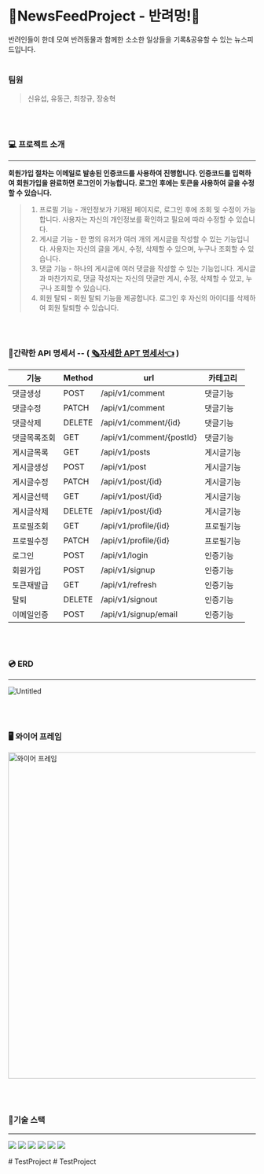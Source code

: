 # 🦮NewsFeedProject - 반려멍!🐶

 반려인들이 한데 모여 반려동물과 함께한 소소한 일상들을 기록&공유할 수 있는 뉴스피드입니다.
</br></br>

 ### 팀원
 >신유섭, 유동근, 최창규, 장숭혁

</br></br>

### 💻 프로젝트 소개
---
**회원가입 절차는 이메일로 발송된 인증코드를 사용하여 진행합니다. 인증코드를 입력하여 회원가입을 완료하면 로그인이 가능합니다. 로그인 후에는 토큰을 사용하여 글을 수정할 수 있습니다.** 
>1. 프로필 기능 - 개인정보가 기재된 페이지로, 로그인 후에 조회 및 수정이 가능합니다. 사용자는 자신의 개인정보를 확인하고 필요에 따라 수정할 수 있습니다.
>2. 게시글 기능 - 한 명의 유저가 여러 개의 게시글을 작성할 수 있는 기능입니다. 사용자는 자신의 글을 게시, 수정, 삭제할 수 있으며, 누구나 조회할 수 있습니다.
>3. 댓글 기능 - 하나의 게시글에 여러 댓글을 작성할 수 있는 기능입니다. 게시글과 마찬가지로, 댓글 작성자는 자신의 댓글만 게시, 수정, 삭제할 수 있고, 누구나 조회할 수 있습니다.
>4. 회원 탈퇴 - 회원 탈퇴 기능을 제공합니다. 로그인 후 자신의 아이디를 삭제하여 회원 탈퇴할 수 있습니다.

</br></br>


### 📄간략한 API 명세서 -- ( [🗞자세한 APT 명세서👈](https://www.notion.so/673f1f087f094ba88422c8b03080bb04?v=a188fd957cc944eaa582d5107610007b)  )
기능|Method|url|카테고리|
---|---|---|---|
댓글생성|POST|/api/v1/comment|댓글기능
댓글수정|PATCH|/api/v1/comment|댓글기능
댓글삭제|DELETE|/api/v1/comment/{id}|댓글기능
댓글목록조회|GET|/api/v1/comment/{postId}|댓글기능
게시글목록|GET|/api/v1/posts|게시글기능
게시글생성|POST|/api/v1/post|게시글기능
게시글수정|PATCH|/api/v1/post/{id}|게시글기능
게시글선택|GET|/api/v1/post/{id}|게시글기능
게시글삭제|DELETE|/api/v1/post/{id}|게시글기능
프로필조회|GET|/api/v1/profile/{id}|프로필기능
프로필수정|PATCH|/api/v1/profile/{id}|프로필기능
로그인|POST|/api/v1/login|인증기능
회원가입|POST|/api/v1/signup|인증기능
토큰재발급|GET|/api/v1/refresh|인증기능
탈퇴|DELETE|/api/v1/signout|인증기능
이메일인증|POST|/api/v1/signup/email|인증기능

<br/><br/>

### 💿 ERD 
---
![Untitled](https://github.com/shin3766/NewsFeedProject/assets/79851594/45e0fdbe-3117-40d2-86dc-456c1c77f925)

<br/><br/>

### 🖥 와이어 프레임

<img width="664" alt="와이어 프레임" src="https://github.com/shin3766/NewsFeedProject/assets/79851594/0b07839e-5200-49d7-9e45-f33470c2ce47">

<br/><br/>

### 🌳기술 스택
---

<img src="https://img.shields.io/badge/intellijidea-E34F26?style=for-the-badge&logo=intellijidea&logoColor=white"> <img src="https://img.shields.io/badge/docker-blue?style=for-the-badge&logo=docker&logoColor=white">
<img src="https://img.shields.io/badge/mysql-4479A1?style=for-the-badge&logo=mysql&logoColor=white"> <img src="https://img.shields.io/badge/springboot-6DB33F?style=for-the-badge&logo=springboot&logoColor=white">
<img src="https://img.shields.io/badge/Git-F05032?style=for-the-badge&logo=Git&logoColor=white"> <img src="https://img.shields.io/badge/Github-181717?style=for-the-badge&logo=Github&logoColor=white">





#   T e s t P r o j e c t  
 #   T e s t P r o j e c t  
 